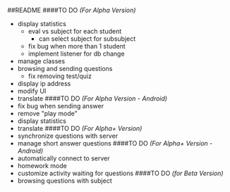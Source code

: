 ##README
####TO DO _(For Alpha Version)_
- display statistics
    - eval vs subject for each student
        - can select subject for subsubject
    - fix bug when more than 1 student
    - implement listener for db change
- manage classes
- browsing and sending questions
    - fix removing test/quiz
- display ip address
- modify UI
- translate
####TO DO _(For Alpha Version - Android)_
- fix bug when sending answer
- remove "play mode"
- display statistics
- translate
####TO DO _(For Alpha+ Version)_
- synchronize questions with server
- manage short answer questions
####TO DO _(For Alpha+ Version - Android)_
- automatically connect to server
- homework mode
- customize activity waiting for questions
####TO DO _(for Beta Version)_
- browsing questions with subject
